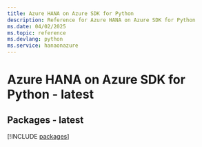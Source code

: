 ```yaml
---
title: Azure HANA on Azure SDK for Python
description: Reference for Azure HANA on Azure SDK for Python
ms.date: 04/02/2025
ms.topic: reference
ms.devlang: python
ms.service: hanaonazure
---
```

# Azure HANA on Azure SDK for Python - latest
## Packages - latest
[!INCLUDE [packages](hana-on-azure-index.md)]